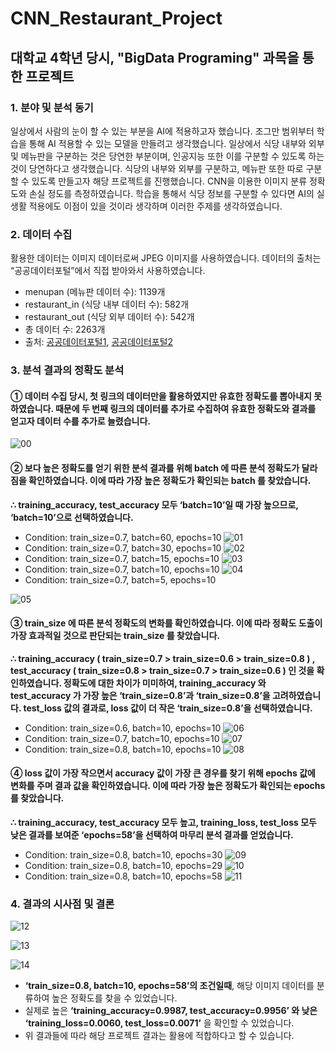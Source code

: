 # CNN_Restaurant_Project

## 대학교 4학년 당시, "BigData Programing" 과목을 통한 프로젝트

### 1.	분야 및 분석 동기
일상에서 사람의 눈이 할 수 있는 부분을 AI에 적용하고자 했습니다. 조그만 범위부터 학습을 통해 AI 적용할 수 있는 모델을 만들려고 생각했습니다. 일상에서 식당 내부와 외부 및 메뉴판을 구분하는 것은 당연한 부분이며, 인공지능 또한 이를 구분할 수 있도록 하는것이 당연하다고 생각했습니다.
식당의 내부와 외부를 구분하고, 메뉴판 또한 따로 구분할 수 있도록 만들고자 해당 프로젝트를 진행했습니다. CNN을 이용한 이미지 분류 정확도와 손실 정도를 측정하였습니다. 학습을 통해서 식당 정보를 구분할 수 있다면 AI의 실생활 적용에도 이점이 있을 것이라 생각하며 이러한 주제를 생각하였습니다.

### 2.	데이터 수집
활용한 데이터는 이미지 데이터로써 JPEG 이미지를 사용하였습니다. 데이터의 출처는 “공공데이터포털”에서 직접 받아와서 사용하였습니다.
-	menupan (메뉴판 데이터 수): 1139개
-	restaurant_in (식당 내부 데이터 수): 582개
-	restaurant_out (식당 외부 데이터 수): 542개
-	총 데이터 수: 2263개
- 출처: [공공데이터포털1](https://www.data.go.kr/data/15076758/fileData.do), [공공데이터포털2](https://www.data.go.kr/data/15076653/fileData.do)

### 3.	분석 결과의 정확도 분석
#### ①	데이터 수집 당시, 첫 링크의 데이터만을 활용하였지만 유효한 정확도를 뽑아내지 못하였습니다. 때문에 두 번째 링크의 데이터를 추가로 수집하여 유효한 정확도와 결과를 얻고자 데이터 수를 추가로 늘렸습니다.
![00](https://user-images.githubusercontent.com/86669008/145525444-1228d9df-cf85-4b3a-9380-42bdb5229655.jpg)
#### ②	보다 높은 정확도를 얻기 위한 분석 결과를 위해 batch 에 따른 분석 정확도가 달라짐을 확인하였습니다. 이에 따라 가장 높은 정확도가 확인되는 batch 를 찾았습니다.
**∴ training_accuracy, test_accuracy 모두 ‘batch=10’일 때 가장 높으므로, ‘batch=10’으로 선택하였습니다.**
-	Condition: train_size=0.7, batch=60, epochs=10
![01](https://user-images.githubusercontent.com/86669008/145526285-d5a5ad4b-cee3-4df6-806b-ec9fab334a12.jpg)
-	Condition: train_size=0.7, batch=30, epochs=10
![02](https://user-images.githubusercontent.com/86669008/145526288-e9bcd659-0f0d-4c68-8cf8-0b01f9b20654.jpg)
-	Condition: train_size=0.7, batch=15, epochs=10
![03](https://user-images.githubusercontent.com/86669008/145526289-b510191a-d653-4ef0-a15e-fbb33dffef96.jpg)
-	Condition: train_size=0.7, batch=10, epochs=10
![04](https://user-images.githubusercontent.com/86669008/145526290-207039e0-9f69-45bf-bb0c-1ceb9518fd5b.jpg)
-	Condition: train_size=0.7, batch=5, epochs=10

![05](https://user-images.githubusercontent.com/86669008/145526293-32875ce1-869f-4fee-9a42-91df07c61677.jpg)
#### ③	train_size 에 따른 분석 정확도의 변화를 확인하였습니다. 이에 따라 정확도 도출이 가장 효과적일 것으로 판단되는 train_size 를 찾았습니다.
**∴ training_accuracy ( train_size=0.7 > train_size=0.6 > train_size=0.8 ) , test_accuracy ( train_size=0.8 > train_size=0.7 > train_size=0.6 ) 인 것을 확인하였습니다. 정확도에 대한 차이가 미미하여, training_accuracy 와 test_accuracy 가 가장 높은 ‘train_size=0.8’과 ‘train_size=0.8’을 고려하였습니다. test_loss 값의 결과로, loss 값이 더 작은 ‘train_size=0.8’을 선택하였습니다.**
-	Condition: train_size=0.6, batch=10, epochs=10
![06](https://user-images.githubusercontent.com/86669008/145526294-fa6a9bb7-8add-4587-8c4e-96a691223d16.jpg)
-	Condition: train_size=0.7, batch=10, epochs=10
![07](https://user-images.githubusercontent.com/86669008/145526298-37748838-8b85-45c6-8c73-60bed545200d.jpg)
-	Condition: train_size=0.8, batch=10, epochs=10
![08](https://user-images.githubusercontent.com/86669008/145526299-86bc9024-6518-4ec4-9238-c77fd1c963c6.jpg)
#### ④	loss 값이 가장 작으면서 accuracy 값이 가장 큰 경우를 찾기 위해 epochs 값에 변화를 주며 결과 값을 확인하였습니다. 이에 따라 가장 높은 정확도가 확인되는 epochs 를 찾았습니다.
**∴ training_accuracy, test_accuracy 모두 높고, training_loss, test_loss 모두 낮은 결과를 보여준 ‘epochs=58’을 선택하여 마무리 분석 결과를 얻었습니다.**
-	Condition: train_size=0.8, batch=10, epochs=30
![09](https://user-images.githubusercontent.com/86669008/145526302-5bd744eb-a622-4786-84d6-59310e61b514.jpg)
-	Condition: train_size=0.8, batch=10, epochs=29
![10](https://user-images.githubusercontent.com/86669008/145526303-14e94eaf-0d69-425d-be31-d85088102e74.jpg)
-	Condition: train_size=0.8, batch=10, epochs=58
![11](https://user-images.githubusercontent.com/86669008/145526304-59af3fa3-59fa-4d88-b65c-a1cf4b3ddca2.jpg)
### 4.	결과의 시사점 및 결론
![12](https://user-images.githubusercontent.com/86669008/145526305-48517678-ace1-4b7f-ae16-f2172a3748f9.jpg)

![13](https://user-images.githubusercontent.com/86669008/145526307-da4e2ccb-1f8b-4345-b078-80f75f929451.jpg)

![14](https://user-images.githubusercontent.com/86669008/145526308-e144afcc-16a8-4a8c-b71c-5552e7e8a2f7.jpg)
-	**‘train_size=0.8, batch=10, epochs=58’의 조건일때**, 해당 이미지 데이터를 분류하여 높은 정확도를 찾을 수 있었습니다.
-	실제로 높은 **‘training_accuracy=0.9987, test_accuracy=0.9956’ 와 낮은 ‘training_loss=0.0060, test_loss=0.0071’** 을 확인할 수 있었습니다.
-	위 결과들에 따라 해당 프로젝트 결과는 활용에 적합하다고 할 수 있습니다.
